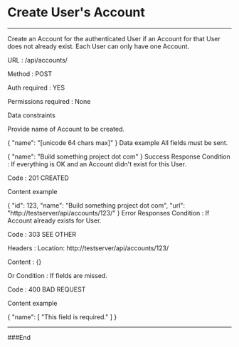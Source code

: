 # Create User's Account 

------------

Create an Account for the authenticated User if an Account for that User does not already exist. Each User can only have one Account.

URL : /api/accounts/

Method : POST

Auth required : YES

Permissions required : None

Data constraints

Provide name of Account to be created.

{
    "name": "[unicode 64 chars max]"
}
Data example All fields must be sent.

{
    "name": "Build something project dot com"
}
Success Response
Condition : If everything is OK and an Account didn't exist for this User.

Code : 201 CREATED

Content example

{
    "id": 123,
    "name": "Build something project dot com",
    "url": "http://testserver/api/accounts/123/"
}
Error Responses
Condition : If Account already exists for User.

Code : 303 SEE OTHER

Headers : Location: http://testserver/api/accounts/123/

Content : {}

Or
Condition : If fields are missed.

Code : 400 BAD REQUEST

Content example

{
    "name": [
        "This field is required."
    ]
}

------------

###End